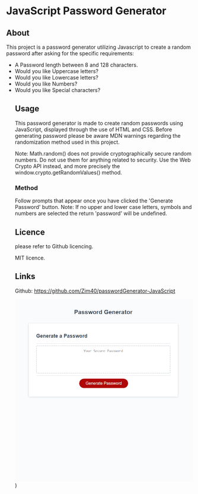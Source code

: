 # JavaScript Password Generator

## About

This project is a password generator utilizing Javascript to create a random password after asking for the specific requirements:
<ul>
<li>A Password length between 8 and 128 characters.</li>
<li>Would you like Uppercase letters?</li>
<li>Would you like Lowercase letters?</li>
<li>Would you like Numbers?</li>
<li>Would you like Special characters?</li>

## Usage
This password generator is made to create random passwords using JavaScript, displayed through the use of HTML and CSS. Before generating password please be aware MDN warnings regarding the randomization method used in this project. 

 Note: Math.random() does not provide cryptographically secure random numbers. Do not use them for anything related to security. Use the Web Crypto API instead, and more precisely the window.crypto.getRandomValues() method.

 ### Method
Follow prompts that appear once you have clicked the 'Generate Password' button.
Note: If no upper and lower case letters, symbols and numbers are selected the return 'password' will be undefined. 

## Licence
please refer to Github licencing. 

MIT licence. 

## Links
Github: https://github.com/Zim40/passwordGenerator-JavaScript

!["Password Generator"](./JS%20screenshot.png) )